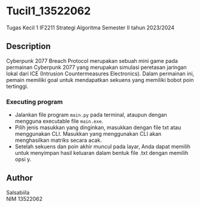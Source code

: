 # Tucil1_13522062

Tugas Kecil 1 IF2211 Strategi Algoritma
Semester II tahun 2023/2024

## Description

Cyberpunk 2077 Breach Protocol merupakan sebuah mini game pada permainan Cyberpunk 2077 yang merupakan simulasi peretasan jaringan lokal dari ICE (Intrusion Countermeasures Electronics). Dalam permainan ini, pemain memiliki goal untuk mendapatkan sekuens yang memiliki bobot poin tertinggi.

### Executing program

* Jalankan file program `main.py` pada terminal, ataupun dengan mengguna executable file `main.exe`.
* Pilih jenis masukkan yang dinginkan, masukkan dengan file txt atau menggunakan CLI. Masukkan yang menggunakan CLI akan menghasilkan matriks secara acak.
* Setelah sekuens dan poin akhir muncul pada layar, Anda dapat memilih untuk menyimpan hasil keluaran dalam bentuk file .txt dengan memilih opsi y.

## Author

Salsabiila   
NIM 13522062